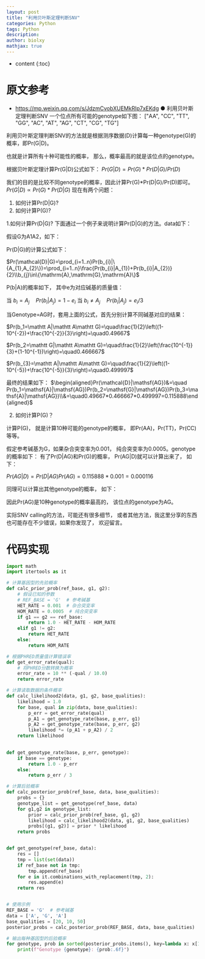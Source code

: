 ```yaml
---
layout: post
title: "利用贝叶斯定理判断SNV"
categories: Python
tags: Python
description: 
author: biolxy
mathjax: true
---
```


* content
{:toc}




# 原文参考
- https://mp.weixin.qq.com/s/JdzmCvobXUEMkRIp7xEKdg
● 利用贝叶斯定理判断SNV
一个位点所有可能的genotype如下图：
["AA", "CC", "TT", "GG", "AC", "AT", "AG", "CT", "CG", "TG"]



利用贝叶斯定理判断SNV的方法就是根据测序数据(D)计算每一种genotype(G)的概率，即Pr(G|D)。



也就是计算所有十种可能性的概率， 那么，概率最高的就是该位点的genotype。



根据贝叶斯定理计算Pr(G|D)公式如下：
$Pr(G | D)=Pr(G)*Pr(D | G)/Pr(D)$

我们的目的是比较不同genotype的概率，因此计算Pr(G)*Pr(D|G)/Pr(D)即可。
$Pr(G|D)\propto Pr(G)*Pr(D|G)$
现在有两个问题：


1. 如何计算Pr(D|G)?
2. 如何计算P(G)?

1.如何计算Pr(D|G)?
下面通过一个例子来说明计算Pr(D|G)的方法。data如下：

假设G为A1A2，如下：



Pr(D|G)的计算公式如下：

$Pr(\mathcal{D}|G)=\prod_{i=1..n}Pr(b_{i}|\{A_{1},A_{2}\})=\prod_{i=1..n}\frac{Pr(b_{i}|A_{1})+Pr(b_{i}|A_{2})}{2}\\b_{j}\in\{\mathrm{A},\mathrm{G},\mathrm{A}\}$


P(b|A)的概率如下， 其中e为对应碱基的质量值：

$\text{当 }b_i=A_j\quad Pr(b_i|A_j)=1-e_i$
$\text{当 }b_i\neq A_j\quad Pr(b_i|A_j)=e_i/3$


当Genotype=AG时，套用上面的公式，首先分别计算不同碱基对应的结果：

$Pr(b_1=\mathtt A|\mathtt A\mathtt G)=\quad\frac{1}{2}\left((1-10^{-2})+\frac{10^{-2}}{3}\right)=\quad0.49667$

$Pr(b_2=\mathtt G|\mathtt A\mathtt G)=\quad\frac{1}{2}\left(\frac{10^{-1}}{3}+(1-10^{-1})\right)=\quad0.466667$

$Pr(b_{3}=\mathtt A|\mathtt A\mathtt G)=\quad\frac{1}{2}\left((1-10^{-5})+\frac{10^{-5}}{3}\right)=\quad0.499997$


最终的结果如下：
$\begin{aligned}Pr(\mathcal{D}|\mathsf{AG})&=\quad Pr(b_1=\mathsf{A}|\mathsf{AG})Pr(b_2=\mathsf{G}|\mathsf{AG})Pr(b_3=\mathsf{A}|\mathsf{AG})\\&=\quad0.49667*0.466667*0.499997=0.115888\end{aligned}$

2. 如何计算P(G)？


计算P(G)， 就是计算10种可能的genotype的概率， 即Pr(AA)，Pr(TT)，Pr(CC)等等。




假定参考碱基为G，如果杂合突变率为0.001， 纯合突变率为0.0005。genotype的概率如下：
有了Pr(D|AG)和Pr(G)的概率， Pr(AG|D)就可以计算出来了， 如下：

$Pr({AG}|{D})= Pr({D}|{AG})Pr({AG})=0.115888*0.001=0.000116$

同理可以计算出其他genotype的概率， 如下：



因此Pr(AG)是10种genotype的概率最高的， 该位点的genotype为AG。



实际SNV calling的方法，可能还有很多细节， 或者其他方法，我这里分享的东西也可能存在不少错误，如果你发现了， 欢迎留言。

# 代码实现

```python
import math
import itertools as it

# 计算基因型的先验概率
def calc_prior_prob(ref_base, g1, g2):
    # 假设已知的参数
    # REF_BASE = 'G'  # 参考碱基
    HET_RATE = 0.001  # 杂合突变率
    HOM_RATE = 0.0005  # 纯合突变率
    if g1 == g2 == ref_base:
        return 1.0 - HET_RATE - HOM_RATE
    elif g1 != g2:
        return HET_RATE
    else:
        return HOM_RATE

# 根据PHRED质量值计算错误率
def get_error_rate(qual):
    # 将PHRED分数转换为概率
    error_rate = 10 ** (-qual / 10.0)
    return error_rate

# 计算读取数据的条件概率
def calc_likelihood2(data, g1, g2, base_qualities):
    likelihood = 1.0
    for base, qual in zip(data, base_qualities):
        p_err = get_error_rate(qual)
        p_A1 = get_genotype_rate(base, p_err, g1)
        p_A2 = get_genotype_rate(base, p_err, g2)
        likelihood *= (p_A1 + p_A2) / 2
    return likelihood

        
def get_genotype_rate(base, p_err, genotype):
    if base == genotype:
        return 1.0 - p_err
    else:
        return p_err / 3

# 计算后验概率
def calc_posterior_prob(ref_base, data, base_qualities):
    probs = {}
    genotype_list = get_genotype(ref_base, data)
    for g1,g2 in genotype_list:
        prior = calc_prior_prob(ref_base, g1, g2)
        likelihood = calc_likelihood2(data, g1, g2, base_qualities)
        probs[(g1, g2)] = prior * likelihood
    return probs


def get_genotype(ref_base, data):
    res = []
    tmp = list(set(data))
    if ref_base not in tmp:
        tmp.append(ref_base)
    for e in it.combinations_with_replacement(tmp, 2):
        res.append(e)
    return res


# 使用示例
REF_BASE = 'G'  # 参考碱基
data = ['A', 'G', 'A']
base_qualities = [20, 10, 50]
posterior_probs = calc_posterior_prob(REF_BASE, data, base_qualities)

# 输出每种基因型的后验概率
for genotype, prob in sorted(posterior_probs.items(), key=lambda x: x[1], reverse=True):
    print(f"Genotype {genotype}: {prob:.6f}")
```

